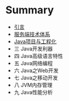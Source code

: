 # Summary

* [引言](README.md)
* [服务端技术体系](1.md)
* [Java项目与工程化](2.md)
* 三 Java开发利器
* 四 Java高级语言特性
* 五 Java网络编程
* 六 Java之Web开发
* 七 Java之移动开发
* 八 JVM内存管理
* 九 Java性能分析

